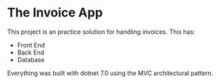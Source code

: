 # The Invoice App

This project is an practice solution for handling invoices. This has:

- Front End
- Back End
- Database

Everything was built with dotnet 7.0 using the MVC architectural pattern.